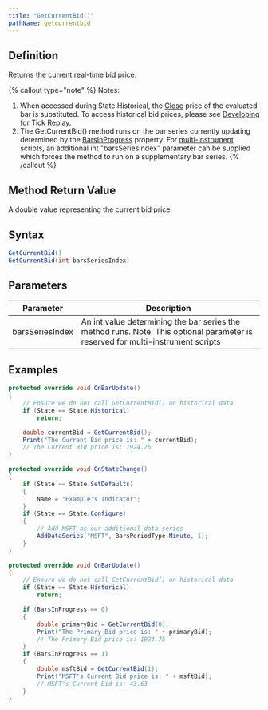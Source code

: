 ```yaml
---
title: "GetCurrentBid()"
pathName: getcurrentbid
---
```


## Definition

Returns the current real-time bid price.

{% callout type="note" %}
Notes:

1. When accessed during State.Historical, the [Close](close) price of the evaluated bar is substituted. To access historical bid prices, please see [Developing for Tick Replay](developing_for__tick_replay).
2. The GetCurrentBid() method runs on the bar series currently updating determined by the [BarsInProgress](barsinprogress) property. For [multi-instrument](multi-time_frame__instruments) scripts, an additional int "barsSeriesIndex" parameter can be supplied which forces the method to run on a supplementary bar series.
{% /callout %}

## Method Return Value

A double value representing the current bid price.

## Syntax

```csharp
GetCurrentBid()
GetCurrentBid(int barsSeriesIndex)
```

## Parameters

| Parameter         | Description                                                                           |
| ------------------| -------------------------------------------------------------------------------------|
| barsSeriesIndex   | An int value determining the bar series the method runs. Note: This optional parameter is reserved for multi-instrument scripts |

## Examples

```csharp
protected override void OnBarUpdate()
{
    // Ensure we do not call GetCurrentBid() on historical data
    if (State == State.Historical)
        return;

    double currentBid = GetCurrentBid();
    Print("The Current Bid price is: " + currentBid);
    // The Current Bid price is: 1924.75
}
```

```csharp
protected override void OnStateChange()
{
    if (State == State.SetDefaults)
    {
        Name = "Example's Indicator";
    }
    if (State == State.Configure)
    {
        // Add MSFT as our additional data series
        AddDataSeries("MSFT", BarsPeriodType.Minute, 1);
    }
}

protected override void OnBarUpdate()
{
    // Ensure we do not call GetCurrentBid() on historical data
    if (State == State.Historical)
        return;

    if (BarsInProgress == 0)
    {
        double primaryBid = GetCurrentBid(0);
        Print("The Primary Bid price is: " + primaryBid);
        // The Primary Bid price is: 1924.75
    }
    if (BarsInProgress == 1)
    {
        double msftBid = GetCurrentBid(1);
        Print("MSFT's Current Bid price is: " + msftBid);
        // MSFT's Current Bid is: 43.63
    }
}
```

